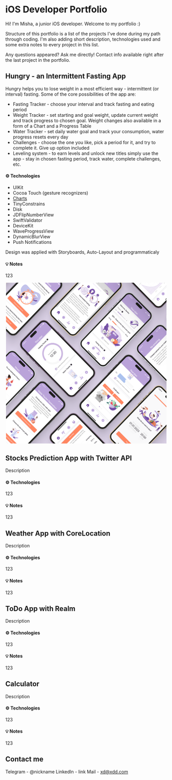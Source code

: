 # iOS Developer Portfolio
Hi! I'm Misha, a junior iOS developer. Welcome to my portfolio :)

Structure of this portfolio is a list of the projects I've done during my path through coding. I'm also adding short description, technologies used and some extra notes to every project in this list. 

Any questions appeared? Ask me directly! Contact info available right after the last project in the portfolio.

## Hungry - an Intermittent Fasting App

Hungry helps you to lose weight in a most efficient way - intermittent (or interval) fasting. Some of the core possibilities of the app are:
<ul>
  <li>Fasting Tracker - choose your interval and track fasting and eating period</li>
  <li>Weight Tracker - set starting and goal weight, update current weight and track progress to chosen goal. Weight changes also available in a form of a Chart and a Progress Table</li>
  <li>Water Tracker - set daily water goal and track your consumption, water progress resets every day</li>
  <li>Challenges - choose the one you like, pick a period for it, and try to complete it. Give up option included</li>
  <li>Leveling system - to earn levels and unlock new titles simply use the app - stay in chosen fasting period, track water, complete challenges, etc. </li>
  </ul>

#### ⚙️ Technologies 
<ul>
  <li>UIKit</li>
  <li> Cocoa Touch (gesture recognizers)</li>
  <li> <a href="https://github.com/danielgindi/Charts">Charts</a></li>
  <li>TinyConstrains</li>
  <li>Disk</li>
  <li>JDFlipNumberView</li>
  <li>SwiftValidator</li>
  <li>DeviceKit</li>
  <li>WaveProgressView</li>
  <li>DynamicBlurView</li>
  <li>Push Notifications</li>
  </ul>
  
Design was applied with Storyboards, Auto-Layout and programmaticaly 

#### 💡 Notes
123

<p align="center">
<a href="https://google.com" target="_blank"><img src="devPortfolioAssets/ifpreview.png" width="500"  height="500" title="Hungry"></a>
</p>

## Stocks Prediction App with Twitter API

Description

#### ⚙️ Technologies 
123

#### 💡 Notes
123

## Weather App with CoreLocation

Description

#### ⚙️ Technologies 
123

#### 💡 Notes
123

## ToDo App with Realm

Description

#### ⚙️ Technologies 
123

#### 💡 Notes
123

## Calculator

Description

#### ⚙️ Technologies 
123

#### 💡 Notes
123

## Contact me

Telegram - @nickname
LinkedIn - link
Mail - xd@xdd.com
